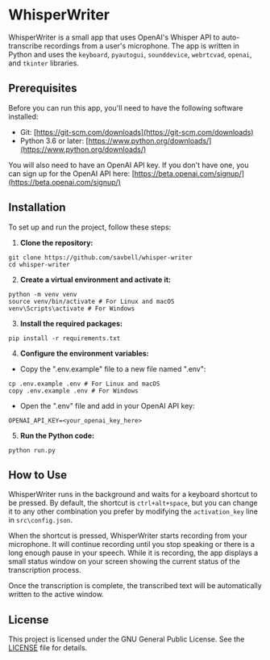 # WhisperWriter
WhisperWriter is a small app that uses OpenAI's Whisper API to auto-transcribe recordings from a user's microphone. The app is written in Python and uses the `keyboard`, `pyautogui`, `sounddevice`, `webrtcvad`, `openai`, and `tkinter` libraries.

## Prerequisites
Before you can run this app, you'll need to have the following software installed:

- Git: [https://git-scm.com/downloads](https://git-scm.com/downloads)
- Python 3.6 or later: [https://www.python.org/downloads/](https://www.python.org/downloads/)

You will also need to have an OpenAI API key. If you don't have one, you can sign up for the OpenAI API here: [https://beta.openai.com/signup/](https://beta.openai.com/signup/)

## Installation
To set up and run the project, follow these steps:

1. **Clone the repository:**
```
git clone https://github.com/savbell/whisper-writer
cd whisper-writer
```


2. **Create a virtual environment and activate it:**
```
python -m venv venv
source venv/bin/activate # For Linux and macOS
venv\Scripts\activate # For Windows
```


3. **Install the required packages:**
```
pip install -r requirements.txt
```


4. **Configure the environment variables:**

- Copy the ".env.example" file to a new file named ".env":
```
cp .env.example .env # For Linux and macOS
copy .env.example .env # For Windows
```
- Open the ".env" file and add in your OpenAI API key:
```
OPENAI_API_KEY=<your_openai_key_here>
```


5. **Run the Python code:**
```
python run.py
```

## How to Use
WhisperWriter runs in the background and waits for a keyboard shortcut to be pressed. By default, the shortcut is `ctrl+alt+space`, but you can change it to any other combination you prefer by modifying the `activation_key` line in `src\config.json`.

When the shortcut is pressed, WhisperWriter starts recording from your microphone. It will continue recording until you stop speaking or there is a long enough pause in your speech. While it is recording, the app displays a small status window on your screen showing the current status of the transcription process.

Once the transcription is complete, the transcribed text will be automatically written to the active window.

## License
This project is licensed under the GNU General Public License. See the [LICENSE](LICENSE) file for details.